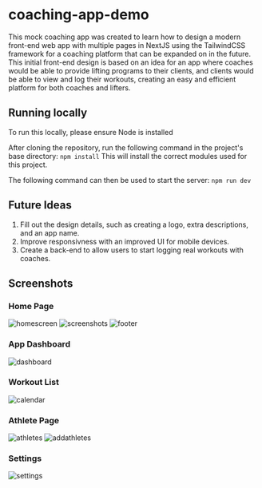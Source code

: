 # coaching-app-demo
This mock coaching app was created to learn how to design a modern front-end web app with multiple pages in NextJS using the TailwindCSS framework for a coaching platform that can be expanded on in the future. This initial front-end design is based on an idea for an app where coaches would be able to provide lifting programs to their clients, and clients would be able to view and log their workouts, creating an easy and efficient platform for both coaches and lifters.

## Running locally
To run this locally, please ensure Node is installed

After cloning the repository, run the following command in the project's base directory:
```npm install```
This will install the correct modules used for this project.

The following command can then be used to start the server:
```npm run dev```

## Future Ideas
 1. Fill out the design details, such as creating a logo, extra descriptions, and an app name.
 2. Improve responsivness with an improved UI for mobile devices.
 3. Create a back-end to allow users to start logging real workouts with coaches.

## Screenshots
### Home Page
![homescreen](https://github.com/adamcronin7/coaching-app-demo/assets/74796712/4f46340e-41ef-4a94-a92c-a2d56e0c95cc)
![screenshots](https://github.com/adamcronin7/coaching-app-demo/assets/74796712/eb301b9e-40d1-4f13-b21c-1f86d911ccb3)
![footer](https://github.com/adamcronin7/coaching-app-demo/assets/74796712/1d3877a8-cf30-42f2-9f05-ead7ff5837dc)

### App Dashboard
![dashboard](https://github.com/adamcronin7/coaching-app-demo/assets/74796712/a72a388f-e740-4d79-958c-d4023b5571ee)

### Workout List
![calendar](https://github.com/adamcronin7/coaching-app-demo/assets/74796712/6c5650c9-d6c0-494e-83a4-c40ce1ab952b)

### Athlete Page
![athletes](https://github.com/adamcronin7/coaching-app-demo/assets/74796712/20eecd27-b414-4dd4-a92f-7a0c171cfc65)
![addathletes](https://github.com/adamcronin7/coaching-app-demo/assets/74796712/ea45a410-75b2-44a0-9faf-e71c19d8ff6d)

### Settings
![settings](https://github.com/adamcronin7/coaching-app-demo/assets/74796712/0f17e0ba-daf6-40e6-b216-a6d3f78a8f05)



